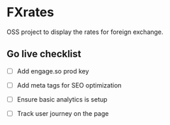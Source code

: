 # FXrates

OSS project to display the rates for foreign exchange.

## Go live checklist
- [ ] Add engage.so prod key
- [ ] Add meta tags for SEO optimization
- [ ] Ensure basic analytics is setup
- [ ] Track user journey on the page

